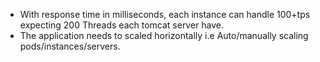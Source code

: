 * With response time in milliseconds, each instance can handle 100+tps expecting 200 Threads each tomcat server have.
* The application needs to scaled horizontally i.e Auto/manually scaling pods/instances/servers.